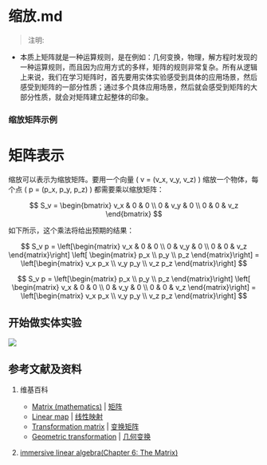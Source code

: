 # 缩放.md

> 注明:
>  
- 本质上矩阵就是一种运算规则，是在例如：几何变换，物理，解方程时发现的一种运算规则，而且因为应用方式的多样，矩阵的规则非常复杂。所有从逻辑上来说，我们在学习矩阵时，首先要用实体实验感受到具体的应用场景，然后感受到矩阵的一部分性质；通过多个具体应用场景，然后就会感受到矩阵的大部分性质，就会对矩阵建立起整体的印象。

### 缩放矩阵示例

# 矩阵表示

缩放可以表示为缩放矩阵。要用一个向量 \( v = (v_x, v_y, v_z) \) 缩放一个物体，每个点 \( p = (p_x, p_y, p_z) \) 都需要乘以缩放矩阵：

$$
S_v = \begin{bmatrix}
v_x & 0 & 0 \\
0 & v_y & 0 \\
0 & 0 & v_z
\end{bmatrix}
$$

如下所示，这个乘法将给出预期的结果：

$$
S_v p = \left[\begin{matrix}
	v_x & 0 & 0 \\
	0 & v_y & 0 \\
	0 & 0 & v_z
  \end{matrix}\right]
  \left[ \begin{matrix}
	p_x \\
	p_y \\
	p_z
  \end{matrix}\right]
	= 
\left[\begin{matrix}
	v_x p_x \\
	v_y p_y \\ 
	v_z p_z
\end{matrix}\right]
$$

$$
S_v p = \left[\begin{matrix}
	p_x \\
	p_y \\
	p_z
  \end{matrix}\right]
  \left[ \begin{matrix}
	v_x & 0 & 0 \\
	0 & v_y & 0 \\
	0 & 0 & v_z
  \end{matrix}\right]
	= 
\left[\begin{matrix}
	v_x p_x \\
	v_y p_y \\ 
	v_z p_z
\end{matrix}\right]
$$

## 开始做实体实验

![](/images/线性代数/矩阵/变换矩阵/缩放/1a1.jpg)

## 参考文献及资料

1. 维基百科
	- [Matrix (mathematics)](https://en.wikipedia.org/wiki/Matrix_(mathematics)) | [矩阵](https://zh.wikipedia.org/wiki/矩阵) 
	- [Linear map](https://en.wikipedia.org/wiki/Linear_map) | [线性映射](https://zh.wikipedia.org/wiki/线性映射) 
	- [Transformation matrix](https://en.wikipedia.org/wiki/Transformation_matrix) | [变换矩阵](https://zh.wikipedia.org/wiki/变换矩阵)
	- [Geometric transformation](https://en.wikipedia.org/wiki/Geometric_transformation) | [几何变换](https://zh.wikipedia.org/wiki/几何变换) 
   
2. [immersive linear algebra(Chapter 6: The Matrix)](http://immersivemath.com/ila/ch06_matrices/ch06.html)